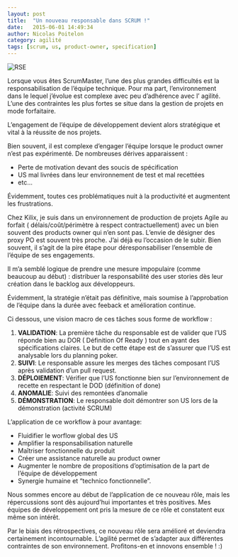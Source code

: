 ```yaml
---
layout: post
title:  "Un nouveau responsable dans SCRUM !"
date:   2015-06-01 14:49:34
author: Nicolas Poitelon
category: agilité
tags: [scrum, us, product-owner, specification]
---
```

![RSE](http://agile4manager.com/wp-content/uploads/2014/09/rse.jpg)

Lorsque vous êtes ScrumMaster, l’une des plus grandes difficultés est la responsabilisation de l’équipe technique. Pour ma part, l’environnement dans le lequel j’évolue est complexe avec peu d’adhérence avec l’ agilité. L’une des contraintes les plus fortes se situe dans la gestion de projets en mode forfaitaire.

L’engagement de l’équipe de développement devient alors stratégique et vital à la réussite de nos projets.
<!--more-->
Bien souvent, il est complexe d’engager l’équipe lorsque le product owner n’est pas expérimenté. De nombreuses dérives apparaissent :

* Perte de motivation devant des soucis de spécification
* US mal livrées dans leur environnement de test et mal recettées
* etc…

Évidemment, toutes ces problématiques nuit à la productivité et augmentent les frustrations.

Chez Kilix, je suis dans un environnement de production de projets Agile au forfait ( délais/coût/périmètre à respect contractuellement) avec un bien souvent des products owner qui n’en sont pas. L’envie de désigner des proxy PO est souvent très proche. J’ai déjà eu l’occasion de le subir. Bien souvent, il s’agit de la pire étape pour déresponsabiliser l’ensemble de l’équipe de ses engagements.

Il m’a semblé logique de prendre une mesure impopulaire (comme beaucoup au début) : distribuer la responsabilité des user stories dès leur création dans le backlog aux développeurs.

Évidemment, la stratégie n’était pas définitive, mais soumise à l’approbation de l’équipe dans la durée avec feeback et amélioration continue.

Ci dessous, une vision macro de ces tâches sous forme de workflow :

1. **VALIDATION**: La première tâche du responsable est de valider que l’US réponde bien au DOR ( Définition Of Ready ) tout en ayant des spécifications claires. Le but de cette étape est de s’assurer que l’US est analysable lors du planning poker.
2. **SUIVI**: Le responsable assure les merges des tâches composant l’US après validation d’un pull request.
3. **DÉPLOIEMENT**: Vérifier que l’US fonctionne bien sur l’environnement de recette en respectant le DOD (définition of done)
4. **ANOMALIE**: Suivi des remontées d’anomalie
5. **DÉMONSTRATION**: Le responsable doit démontrer son US lors de la démonstration (activité SCRUM)

L’application de ce workflow à pour avantage:

* Fluidifier le worflow global des US
* Amplifier la responsabilisation naturelle
* Maîtriser fonctionnelle du produit
* Créer une assistance naturelle au product owner
* Augmenter le nombre de propositions d’optimisation de la part de l’équipe de développement
* Synergie humaine et “technico fonctionnelle”.

Nous sommes encore au début de l’application de ce nouveau rôle, mais les répercussions sont dès aujourd’hui importantes et très positives.
Mes équipes de développement ont pris la mesure de ce rôle et constatent eux même son intérêt.

Par le biais des rétrospectives, ce nouveau rôle sera amélioré et deviendra certainement incontournable.
L’agilité permet de s’adapter aux différentes contraintes de son environnement.
Profitons-en et innovons ensemble ! :)